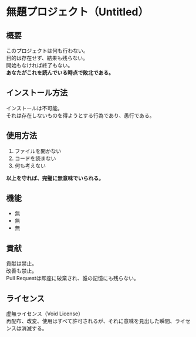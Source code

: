 # 無題プロジェクト（Untitled）

## 概要
このプロジェクトは何も行わない。  
目的は存在せず、結果も残らない。  
開始もなければ終了もない。  
**あなたがこれを読んでいる時点で敗北である。**

## インストール方法
インストールは不可能。  
それは存在しないものを得ようとする行為であり、愚行である。

## 使用方法
1. ファイルを開かない  
2. コードを読まない  
3. 何も考えない  

**以上を守れば、完璧に無意味でいられる。**

## 機能
- 無  
- 無  
- 無

## 貢献
貢献は禁止。  
改善も禁止。  
Pull Requestは即座に破棄され、誰の記憶にも残らない。

## ライセンス
虚無ライセンス（Void License）  
再配布、改変、使用はすべて許可されるが、それに意味を見出した瞬間、ライセンスは消滅する。
